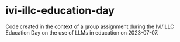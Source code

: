 # ivi-illc-education-day
 Code created in the context of a group assignment during the IvI/ILLC Education Day on the use of LLMs in education on 2023-07-07.
